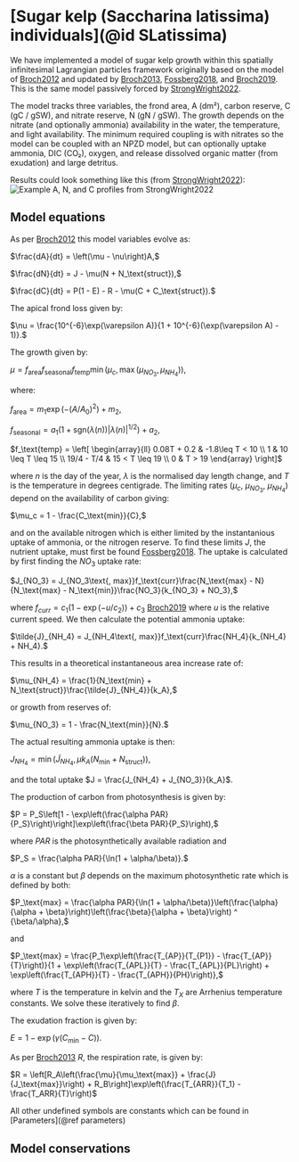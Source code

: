 # [Sugar kelp (Saccharina latissima) individuals](@id SLatissima)

We have implemented a model of sugar kelp growth within this spatially infinitesimal Lagrangian particles framework originally based on the model of [Broch2012](@citet) and updated by [Broch2013](@citet), [Fossberg2018](@citet), and [Broch2019](@citet). This is the same model passively forced by [StrongWright2022](@citet).

The model tracks three variables, the frond area, A (dm²), carbon reserve, C (gC / gSW), and nitrate reserve, N (gN / gSW). The growth depends on the nitrate (and optionally ammonia) availability in the water, the temperature, and light availability. The minimum required coupling is with nitrates so the model can be coupled with an NPZD model, but can optionally uptake ammonia, DIC (CO₂), oxygen, and release dissolved organic matter (from exudation) and large detritus.  

Results could look something like this (from [StrongWright2022](@citet)):
![Example A, N, and C profiles from [StrongWright2022](@citet)](https://www.frontiersin.org/files/Articles/793977/fmars-08-793977-HTML/image_m/fmars-08-793977-g002.jpg)

## Model equations

As per [Broch2012](@citet) this model variables evolve as:

$\frac{dA}{dt} = \left(\mu - \nu\right)A,$

$\frac{dN}{dt} = J - \mu(N + N_\text{struct}),$

$\frac{dC}{dt} = P(1 - E) - R - \mu(C + C_\text{struct}).$

The apical frond loss given by:

$\nu = \frac{10^{-6}\exp(\varepsilon A)}{1 + 10^{-6}(\exp(\varepsilon A) - 1)}.$

The growth given by:

$\mu = f_\text{area}f_\text{seasonal}f_\text{temp}\min\left(\mu_c, \max(\mu_{NO_3}, \mu_{NH_4})\right),$

where:

$f_\text{area} = m_1\exp(-(A/A_0)^2) + m_2,$

$f_\text{seasonal} = a_1(1 + \text{sgn}(\lambda(n))|\lambda(n)|^{1/2}) + a_2,$

$f_\text{temp} = \left[ \begin{array}{ll}
                    0.08T + 0.2 & -1.8\leq T < 10 \\
                    1           & 10 \leq T \leq 15 \\
                    19/4 - T/4  & 15 < T \leq 19 \\
                    0           & T > 19
                 \end{array} \right]$

where $n$ is the day of the year, $\lambda$ is the normalised day length change, and $T$ is the temperature in degrees centigrade. The limiting rates ($\mu_c$, $\mu_{NO_3}$, $\mu_{NH_4}$) depend on the availability of carbon giving:

$\mu_c = 1 - \frac{C_\text{min}}{C},$

and on the available nitrogen which is either limited by the instantanious uptake of ammonia, or the nitrogen reserve. To find these limits $J$, the nutrient uptake, must first be found [Fossberg2018](@citep). The uptake is calculated by first finding the $NO_3$ uptake rate:

$J_{NO_3} = J_{NO_3\text{, max}}f_\text{curr}\frac{N_\text{max} - N}{N_\text{max} - N_\text{min}}\frac{NO_3}{k_{NO_3} + NO_3},$

where $f_{curr} = c_1(1 - \exp(-u / c_2)) + c_3$ [Broch2019](@citep) where $u$ is the relative current speed. We then calculate the potential ammonia uptake:

$\tilde{J}_{NH_4} = J_{NH_4\text{, max}}f_\text{curr}\frac{NH_4}{k_{NH_4} + NH_4}.$

This results in a theoretical instantaneous area increase rate of:

$\mu_{NH_4} = \frac{1}{N_\text{min} + N_\text{struct}}\frac{\tilde{J}_{NH_4}}{k_A},$

or growth from reserves of:

$\mu_{NO_3} = 1 - \frac{N_\text{min}}{N}.$

The actual resulting ammonia uptake is then:

$J_{NH_4} = \min\left(\tilde{J}_{NH_4}, \mu k_A (N_\text{min} + N_\text{struct})\right),$

and the total uptake $J = \frac{J_{NH_4} + J_{NO_3}}{k_A}$.

The production of carbon from photosynthesis is given by:

$P = P_S\left[1 - \exp\left(\frac{\alpha PAR}{P_S}\right)\right]\exp\left(\frac{\beta PAR}{P_S}\right),$

where $PAR$ is the photosynthetically available radiation and

$P_S = \frac{\alpha PAR}{\ln(1 + \alpha/\beta)}.$

$\alpha$ is a constant but $\beta$ depends on the maximum photosynthetic rate which is defined by both:

$P_\text{max} = \frac{\alpha PAR}{\ln(1 + \alpha/\beta)}\left(\frac{\alpha}{\alpha + \beta}\right)\left(\frac{\beta}{\alpha + \beta}\right) ^ {\beta/\alpha},$

and

$P_\text{max} = \frac{P_1\exp\left(\frac{T_{AP}}{T_{P1}} - \frac{T_{AP}}{T}\right)}{1 + \exp\left(\frac{T_{APL}}{T} - \frac{T_{APL}}{PL}\right) + \exp\left(\frac{T_{APH}}{T} - \frac{T_{APH}}{PH}\right)},$

where $T$ is the temperature in kelvin and the $T_X$ are Arrhenius temperature constants. We solve these iteratively to find $\beta$.

The exudation fraction is given by:

$E = 1 - \exp\left(\gamma(C_\min - C)\right).$

As per [Broch2013](@citet) $R$, the respiration rate, is given by:

$R = \left[R_A\left(\frac{\mu}{\mu_\text{max}} + \frac{J}{J_\text{max}}\right) + R_B\right]\exp\left(\frac{T_{ARR}}{T_1} - \frac{T_ARR}{T}\right)$

All other undefined symbols are constants which can be found in [Parameters](@ref parameters)

## Model conservations